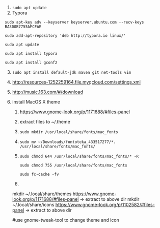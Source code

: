1. ```sudo apt update```
2. Typora

```shell
sudo apt-key adv --keyserver keyserver.ubuntu.com --recv-keys BA300B7755AFCFAE

sudo add-apt-repository 'deb http://typora.io linux/'

sudo apt update

sudo apt install typora

sudo apt install gconf2
```
3. ```sudo apt install default-jdk maven git net-tools vim```

4. http://resources-1252259164.file.myqcloud.com/settings.xml

5. http://music.163.com/#/download

6. install MacOS X theme

   1. https://www.gnome-look.org/p/1171688/#files-panel

   2. extract files to ~/.theme

   3. ```shell
      sudo mkdir /usr/local/share/fonts/mac_fonts
      ```

   4. ```shell
      sudo mv ~/Downloads/fontoteka_433517277/*. /usr/local/share/fonts/mac_fonts/
      ```

   5. ```shell
      sudo chmod 644 /usr/local/share/fonts/mac_fonts/* -R

      sudo chmod 755 /usr/local/share/fonts/mac_fonts

      sudo fc-cache -fv
      ```

   6. ```shell
     mkdir ~/.local/share/themes
     https://www.gnome-look.org/p/1171688/#files-panel	-> extract to above dir
     mkdir ~/.local/share/icons
     https://www.gnome-look.org/p/1102582/#files-panel	-> extract to above dir

     #use gnome-tweak-tool to change theme and icon
     ```
